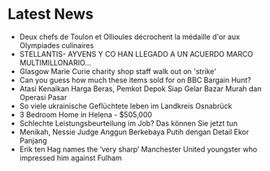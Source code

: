 # Latest News
-  Deux chefs de Toulon et Ollioules décrochent la médaille d'or aux Olympiades culinaires
-  STELLANTIS- AYVENS Y CO HAN LLEGADO A UN ACUERDO MARCO MULTIMILLONARIO...
-  Glasgow Marie Curie charity shop staff walk out on 'strike'
-  Can you guess how much these items sold for on BBC Bargain Hunt?
-  Atasi Kenaikan Harga Beras, Pemkot Depok Siap Gelar Bazar Murah dan Operasi Pasar
-  So viele ukrainische Geflüchtete leben im Landkreis Osnabrück
-  3 Bedroom Home in Helena - $505,000
-  Schlechte Leistungsbeurteilung im Job? Das können Sie jetzt tun
-  Menikah, Nessie Judge Anggun Berkebaya Putih dengan Detail Ekor Panjang
-  Erik ten Hag names the ‘very sharp’ Manchester United youngster who impressed him against Fulham
